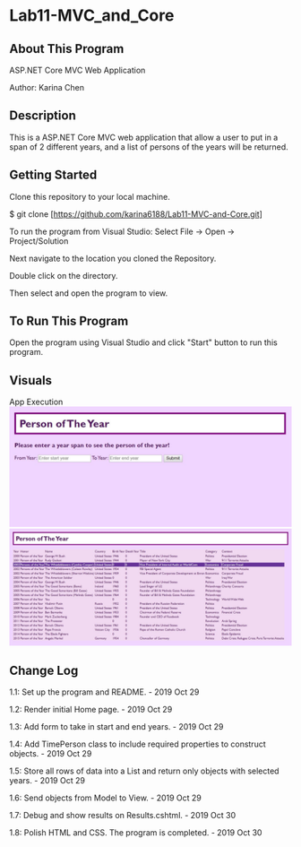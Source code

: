 # Lab11-MVC_and_Core

## About This Program
ASP.NET Core MVC Web Application

Author: Karina Chen

## Description
This is a ASP.NET Core MVC web application that allow a user to put in a span of 2 different years, and a list of persons of the years will be returned.

## Getting Started
Clone this repository to your local machine.

$ git clone [https://github.com/karina6188/Lab11-MVC-and-Core.git]

To run the program from Visual Studio:
Select File -> Open -> Project/Solution

Next navigate to the location you cloned the Repository.

Double click on the directory.

Then select and open the program to view.

## To Run This Program
Open the program using Visual Studio and click "Start" button to run this program.

## Visuals

App Execution
![Alt whiteboarding capture](/captures/web_2.JPG)
![Alt whiteboarding capture](/captures/web_3.JPG)

## Change Log

1.1: Set up the program and README. - 2019 Oct 29

1.2: Render initial Home page. - 2019 Oct 29

1.3: Add form to take in start and end years. - 2019 Oct 29

1.4: Add TimePerson class to include required properties to construct objects. - 2019 Oct 29

1.5: Store all rows of data into a List and return only objects with selected years. - 2019 Oct 29

1.6: Send objects from Model to View. - 2019 Oct 29

1.7: Debug and show results on Results.cshtml. - 2019 Oct 30

1.8: Polish HTML and CSS. The program is completed. - 2019 Oct 30